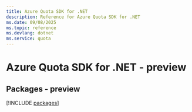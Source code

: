 ```yaml
---
title: Azure Quota SDK for .NET
description: Reference for Azure Quota SDK for .NET
ms.date: 09/08/2025
ms.topic: reference
ms.devlang: dotnet
ms.service: quota
---
```

# Azure Quota SDK for .NET - preview
## Packages - preview
[!INCLUDE [packages](quota-index.md)]